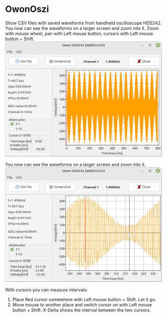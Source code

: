 # OwonOszi

Show CSV files with saved waveforms from handheld oscilloscope HDS242.
You now can see the waveforms on a larger screen and zoom into it.
Zoom with mouse wheel, pan with Left mouse button,
cursors with Left mouse button + Shift.
![Screenshot normal waveform](Screenshot_normal.png)

You now can see the waveforms on a larger screen and zoom into it.
![Screenshot zoomed waveform](Screenshot_zoomed.png)

With cursors you can measure intervals:
1. Place Red cursor somewhere with Left mouse button + Shift. Let it go.
2. Move mouse to another place and switch cursor on with
   Left mouse button + Shift: X-Delta shows the interval between the two cursors.
